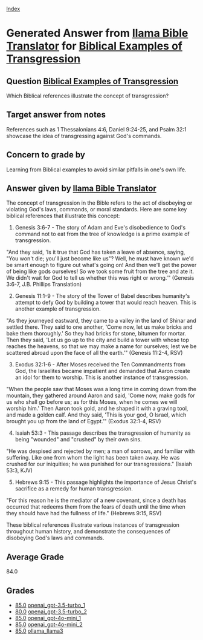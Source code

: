 
[Index](../../../index.md)
# Generated Answer from [llama Bible Translator](../../answering_models/llama_Bible_Translator.md) for [Biblical Examples of Transgression](../../questions/Biblical_Examples_of_Transgression.md)

## Question [Biblical Examples of Transgression](../../questions/Biblical_Examples_of_Transgression.md)
Which Biblical references illustrate the concept of transgression?

## Target answer from notes
References such as 1 Thessalonians 4:6, Daniel 9:24-25, and Psalm 32:1 showcase the idea of transgressing against God's commands.

## Concern to grade by
Learning from Biblical examples to avoid similar pitfalls in one's own life.

## Answer given by [llama Bible Translator](../../answering_models/llama_Bible_Translator.md)
The concept of transgression in the Bible refers to the act of disobeying or violating God's laws, commands, or moral standards. Here are some key biblical references that illustrate this concept:

1. Genesis 3:6-7 - The story of Adam and Eve's disobedience to God's command not to eat from the tree of knowledge is a prime example of transgression.

"And they said, 'Is it true that God has taken a leave of absence, saying, "You won't die; you'll just become like us"? Well, he must have known we'd be smart enough to figure out what's going on! And then we'll get the power of being like gods ourselves! So we took some fruit from the tree and ate it. We didn't wait for God to tell us whether this was right or wrong.'" (Genesis 3:6-7, J.B. Phillips Translation)

2. Genesis 11:1-9 - The story of the Tower of Babel describes humanity's attempt to defy God by building a tower that would reach heaven. This is another example of transgression.

"As they journeyed eastward, they came to a valley in the land of Shinar and settled there. They said to one another, 'Come now, let us make bricks and bake them thoroughly.' So they had bricks for stone, bitumen for mortar. Then they said, 'Let us go up to the city and build a tower with whose top reaches the heavens, so that we may make a name for ourselves; lest we be scattered abroad upon the face of all the earth.'" (Genesis 11:2-4, RSV)

3. Exodus 32:1-6 - After Moses received the Ten Commandments from God, the Israelites became impatient and demanded that Aaron create an idol for them to worship. This is another instance of transgression.

"When the people saw that Moses was a long time in coming down from the mountain, they gathered around Aaron and said, 'Come now, make gods for us who shall go before us; as for this Moses, when he comes we will worship him.' Then Aaron took gold, and he shaped it with a graving tool, and made a golden calf. And they said, 'This is your god, O Israel, which brought you up from the land of Egypt.'" (Exodus 32:1-4, RSV)

4. Isaiah 53:3 - This passage describes the transgression of humanity as being "wounded" and "crushed" by their own sins.

"He was despised and rejected by men; a man of sorrows, and familiar with suffering. Like one from whom the light has been taken away. He was crushed for our iniquities; he was punished for our transgressions." (Isaiah 53:3, KJV)

5. Hebrews 9:15 - This passage highlights the importance of Jesus Christ's sacrifice as a remedy for human transgression.

"For this reason he is the mediator of a new covenant, since a death has occurred that redeems them from the fears of death until the time when they should have had the fullness of life." (Hebrews 9:15, RSV)

These biblical references illustrate various instances of transgression throughout human history, and demonstrate the consequences of disobeying God's laws and commands.

## Average Grade
84.0

## Grades
 * [85.0](./Biblical_Examples_of_Transgression_grades/openai_gpt-3.5-turbo_1.md) [openai_gpt-3.5-turbo_1](../../grading_models/openai_gpt-3.5-turbo_1.md)
 * [80.0](./Biblical_Examples_of_Transgression_grades/openai_gpt-3.5-turbo_2.md) [openai_gpt-3.5-turbo_2](../../grading_models/openai_gpt-3.5-turbo_2.md)
 * [85.0](./Biblical_Examples_of_Transgression_grades/openai_gpt-4o-mini_1.md) [openai_gpt-4o-mini_1](../../grading_models/openai_gpt-4o-mini_1.md)
 * [85.0](./Biblical_Examples_of_Transgression_grades/openai_gpt-4o-mini_2.md) [openai_gpt-4o-mini_2](../../grading_models/openai_gpt-4o-mini_2.md)
 * [85.0](./Biblical_Examples_of_Transgression_grades/ollama_llama3.md) [ollama_llama3](../../grading_models/ollama_llama3.md)
